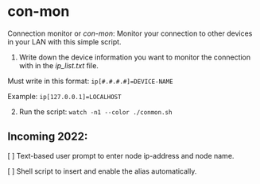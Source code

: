 # con-mon
Connection monitor or *con-mon*:
Monitor your connection to other devices in your LAN with this simple script.

1. Write down the device information you want to monitor the connection with in the *ip_list.txt* file. 

Must write in this format: `ip[#.#.#.#]=DEVICE-NAME`

Example: `ip[127.0.0.1]=LOCALHOST`

2. Run the script: `watch -n1 --color ./conmon.sh`

## Incoming 2022:
[ ] Text-based user prompt to enter node ip-address and node name.

[ ] Shell script to insert and enable the alias automatically.
